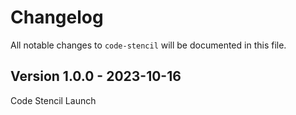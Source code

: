 # Changelog

All notable changes to `code-stencil` will be documented in this file.

## Version 1.0.0 - 2023-10-16

Code Stencil Launch
